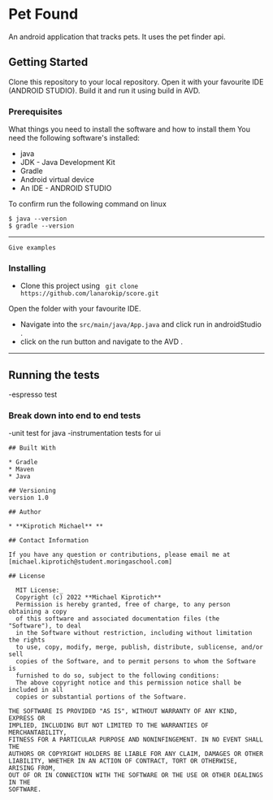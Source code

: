 # Pet Found

An android application that tracks pets. It uses the pet finder api.

## Getting Started
Clone this repository to your local repository.
 Open it with your favourite IDE (ANDROID STUDIO).
 Build it and run it using build in AVD.
### Prerequisites

What things you need to install the software and how to install them
You need the following software's installed:
- java
- JDK - Java Development Kit
- Gradle
- Android virtual device
- An IDE - ANDROID STUDIO


To confirm run the following command on linux
```
$ java --version
$ gradle --version
```
---

```
Give examples
```

### Installing

* Clone this project using ``` git clone https://github.com/lanarokip/score.git```

Open the folder with your favourite IDE.
* Navigate into the ``` src/main/java/App.java ``` and click run in androidStudio .
* click on the run button and navigate to the AVD .
---

## Running the tests

-espresso test

### Break down into end to end tests

-unit test for java
-instrumentation tests for ui
```
## Built With

* Gradle
* Maven
* Java

## Versioning
version 1.0

## Author

* **Kiprotich Michael** **

## Contact Information

If you have any question or contributions, please email me at [michael.kiprotich@student.moringaschool.com]

## License

  MIT License:_
  Copyright (c) 2022 **Michael Kiprotich**
  Permission is hereby granted, free of charge, to any person obtaining a copy
  of this software and associated documentation files (the "Software"), to deal
  in the Software without restriction, including without limitation the rights
  to use, copy, modify, merge, publish, distribute, sublicense, and/or sell
  copies of the Software, and to permit persons to whom the Software is
  furnished to do so, subject to the following conditions:
  The above copyright notice and this permission notice shall be included in all
  copies or substantial portions of the Software.

THE SOFTWARE IS PROVIDED "AS IS", WITHOUT WARRANTY OF ANY KIND, EXPRESS OR
IMPLIED, INCLUDING BUT NOT LIMITED TO THE WARRANTIES OF MERCHANTABILITY,
FITNESS FOR A PARTICULAR PURPOSE AND NONINFINGEMENT. IN NO EVENT SHALL THE
AUTHORS OR COPYRIGHT HOLDERS BE LIABLE FOR ANY CLAIM, DAMAGES OR OTHER
LIABILITY, WHETHER IN AN ACTION OF CONTRACT, TORT OR OTHERWISE, ARISING FROM,
OUT OF OR IN CONNECTION WITH THE SOFTWARE OR THE USE OR OTHER DEALINGS IN THE
SOFTWARE.


